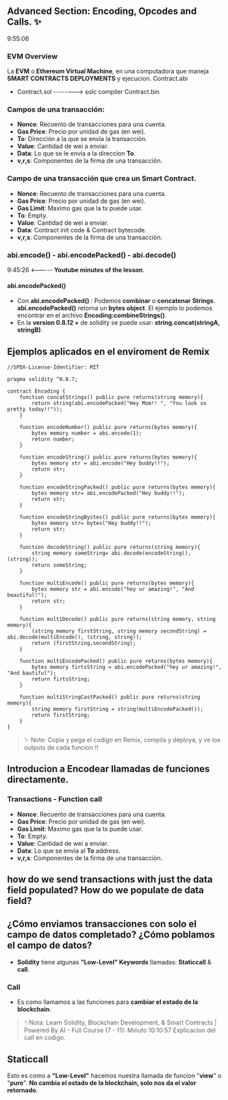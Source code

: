 ## Advanced Section: Encoding, Opcodes and Calls. ✨
9:55:06
### EVM Overview
La **EVM** o **Ethereum Virtual Machine**, en una computadora que maneja **SMART CONTRACTS DEPLOYMENTS** y ejecucion.
                                        Contract.abi
- Contract.sol --------> solc compiler 
                                        Contract.bin

### Campos de una transacción:
- **Nonce**: Recuento de transacciones para una cuenta.
- **Gas Price**: Precio por unidad de gas (en wei).
- **To**: Dirección a la que se envía la transacción.
- **Value**: Cantidad de wei a enviar.
- **Data**: Lo que se le envia a la direccion **To**. 
- **v,r,s**: Componentes de la firma de una transacción.

### Campo de una transacción que crea un Smart Contract.
- **Nonce**: Recuento de transacciones para una cuenta.
- **Gas Price**: Precio por unidad de gas (en wei).
- **Gas Limit**: Maximo gas que la tx puede usar.
- **To**: Empty.
- **Value**: Cantidad de wei a enviar.
- **Data**: Contract init code & Contract bytecode. 
- **v,r,s**: Componentes de la firma de una transacción.

### abi.encode() - abi.encodePacked() - abi.decode()
9:45:26 <----- **Youtube minutes of the lesson**.

#### abi.encodePacked()
- Con **abi.encodePacked()** : Podemos **combinar** o **concatenar** **Strings**. **abi.encodePacked()** retorna un **bytes object**. El ejemplo lo podemos encontrar en el archivo **Encoding:combineStrings()**.
- En la **version 0.8.12 +** de solidity se puede usar: **string.concat(stringA, stringB)**.

## Ejemplos aplicados en el enviroment de Remix 
```solidity
//SPDX-License-Identifier: MIT

pragma solidity ^0.8.7;

contract Encoding {
    function concatStrings() public pure returns(string memory){
        return string(abi.encodePacked("Hey Mom!! ", "You look so pretty today!!"));
    }

    function encodeNumber() public pure returns(bytes memory){
        bytes memory number = abi.encode(1);
        return number;
    }

    function encodeString() public pure returns(bytes memory){
        bytes memory str = abi.encode("Hey buddy!!");
        return str;
    }

    function encodeStringPacked() public pure returns(bytes memory){
        bytes memory str= abi.encodePacked("Hey buddy!!");
        return str;
    }

    function encodeStringBystes() public pure returns(bytes memory){
        bytes memory str= bytes("Hey buddy!!");
        return str;
    }

    function decodeString() public pure returns(string memory){
        string memory someString= abi.decode(encodeString(), (string));
        return someString;
    }

    function multiEncode() public pure returns(bytes memory){
        bytes memory str = abi.encode("hey ur amazing!", "And beautiful!");
        return str;
    }

    function multiDecode() public pure returns(string memory, string memory){
        (string memory firstString, string memory secondString) = abi.decode(multiEncode(), (string, string));
        return (firstString,secondString);
    }

    function multiEncodePacked() public pure returns(bytes memory){
        bytes memory firtsString = abi.encodePacked("hey ur amazing!", "And bautiful");
        return firtsString;
    }

    function multiStringCastPacked() public pure returns(string memory){
        string memory firstString = string(multiEncodePacked());
        return firstString;
    }
}

```
> ✨ Note: Copia y pega el codigo en Remix, compila y deploya, y ve los outputs de cada funcion !!
## Introducion a Encodear llamadas de funciones directamente.
### Transactions - Function call
- **Nonce**: Recuento de transacciones para una cuenta.
- **Gas Price**: Precio por unidad de gas (en wei).
- **Gas Limit**: Maximo gas que la tx puede usar.
- **To**: Empty.
- **Value**: Cantidad de wei a enviar.
- **Data**: Lo que se envia al **To** address.
- **v,r,s**: Componentes de la firma de una transacción.

## how do we send transactions with just the data field populated? How do we populate de data field? 
## ¿Cómo enviamos transacciones con solo el campo de datos completado? ¿Cómo poblamos el campo de datos?
- **Solidity** tiene algunas **"Low-Level" Keywords** llamadas: **Staticcall** & **call**.

### Call 
- Es como llamamos a las funciones para **cambiar el estado de la blockchain**. 
>✨Nota: Learn Solidity, Blockchain Development, & Smart Contracts | Powered By AI - Full Course (7 - 11): Minuto 10:10:57 Explicacion del call en codigo.

## Staticcall
Esto es como a **"Low-Level"** hacemos nuestra llamada de funcion "**view**" o "**pure**". **No cambia el estado de la blockchain, solo nos da el valor retornado**.